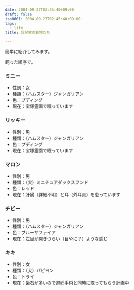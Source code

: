 ```yaml
---
date: 2004-09-27T02:45:40+09:00
draft: false
iso8601: 2004-09-27T02:45:40+09:00
tags:
  - life
title: 我が家の動物たち

---
```


簡単に紹介してみます。

飼った順序で。

### ミニー
- 性別：女
- 種類：（ハムスター）ジャンガリアン
- 色：プディング
- 現在：宝塚霊園で眠っています

### リッキー
- 性別：男
- 種類：（ハムスター）ジャンガリアン
- 色：プディング
- 現在：宝塚霊園で眠っています

### マロン
- 性別：男
- 種類：（犬）ミニチュアダックスフンド
- 色：レッド
- 現在：肝臓（詳細不明）と耳（外耳炎）を患っています

### チビー
- 性別：男
- 種類：（ハムスター）ジャンガリアン
- 色：ブルーサファイア
- 現在：左目が開きづらい（目やに？）ような感じ

### キキ
- 性別：女
- 種類：（犬）パピヨン
- 色：トライ
- 現在：歯石が多いので避妊手術と同時に取ってもらう計画中
